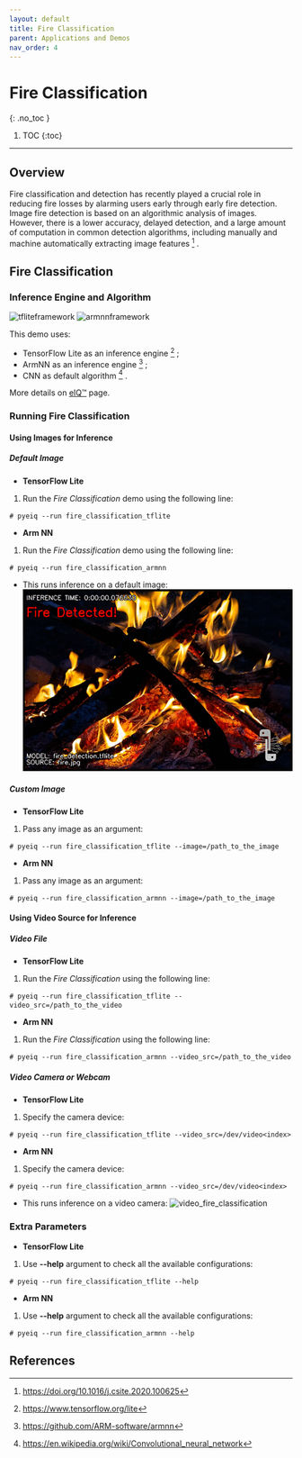 ```yaml
---
layout: default
title: Fire Classification
parent: Applications and Demos
nav_order: 4
---
```


# **Fire Classification**
{: .no_toc }

1. TOC
{:toc}
---

## **Overview**

Fire classification and detection has recently played a crucial role in reducing
fire losses by alarming users early through early fire detection. Image fire
detection is based on an algorithmic analysis of images.
However, there is a lower accuracy, delayed detection, and a large amount of
computation in common detection algorithms, including manually and machine
automatically extracting image features [^1] .


## **Fire Classification**

### **Inference Engine and Algorithm**

![tfliteframework][tflite] ![armnnframework][armnn]

This demo uses:

 * TensorFlow Lite as an inference engine [^2] ;
 * ArmNN as an inference engine [^3] ;
 * CNN as default algorithm [^4] .

More details on [eIQ™][eiq] page.

### **Running Fire Classification**

#### **Using Images for Inference**

##### **Default Image**

* **TensorFlow Lite**

1. Run the _Fire Classification_ demo using the following line:
```console
# pyeiq --run fire_classification_tflite
```

* **Arm NN**

1. Run the _Fire Classification_ demo using the following line:
```console
# pyeiq --run fire_classification_armnn
```

* This runs inference on a default image:
![image_fire_classification][image_eiqfireclassification]

##### **Custom Image**

* **TensorFlow Lite**

1. Pass any image as an argument:
```console
# pyeiq --run fire_classification_tflite --image=/path_to_the_image
```

* **Arm NN**

1. Pass any image as an argument:
```console
# pyeiq --run fire_classification_armnn --image=/path_to_the_image
```

#### **Using Video Source for Inference**

##### **Video File**

* **TensorFlow Lite**

1. Run the _Fire Classification_ using the following line:
```console
# pyeiq --run fire_classification_tflite --video_src=/path_to_the_video
```

* **Arm NN**

1. Run the _Fire Classification_ using the following line:
```console
# pyeiq --run fire_classification_armnn --video_src=/path_to_the_video
```

##### **Video Camera or Webcam**

* **TensorFlow Lite**

1. Specify the camera device:
```console
# pyeiq --run fire_classification_tflite --video_src=/dev/video<index>
```

* **Arm NN**

1. Specify the camera device:
```console
# pyeiq --run fire_classification_armnn --video_src=/dev/video<index>
```

* This runs inference on a video camera:
![video_fire_classification][video_eiqfireclassification]

### **Extra Parameters**

* **TensorFlow Lite**

1. Use **--help** argument to check all the available configurations:
```console
# pyeiq --run fire_classification_tflite --help
```

* **Arm NN**

1. Use **--help** argument to check all the available configurations:
```console
# pyeiq --run fire_classification_armnn --help
```

## **References**

[^1]: https://doi.org/10.1016/j.csite.2020.100625
[^2]: https://www.tensorflow.org/lite
[^3]: https://github.com/ARM-software/armnn
[^4]: https://en.wikipedia.org/wiki/Convolutional_neural_network


[image_eiqfireclassification]: ../media/demos/eIQFireClassification/image_eiqfireclassification_resized_logo.gif

[video_eiqfireclassification]: ../media/demos/eIQFireClassification/video_eiqfireclassification_resized_logo.gif


[tflite]: https://img.shields.io/badge/TFLite-2.1.0-orange
[armnn]: https://img.shields.io/badge/ArmNN-19.08-blue
[eiq]: https://www.nxp.com/design/software/development-software/eiq-ml-development-environment:EIQ
